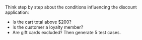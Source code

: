 Think step by step about the conditions influencing the discount application:
- Is the cart total above $200?
- Is the customer a loyalty member?
- Are gift cards excluded?
  Then generate 5 test cases.